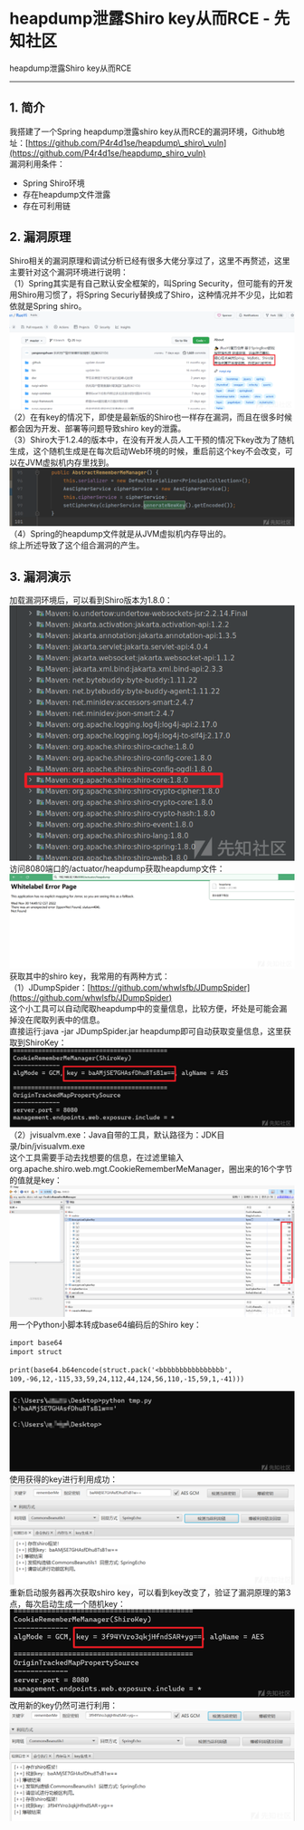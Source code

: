 

# heapdump泄露Shiro key从而RCE - 先知社区

heapdump泄露Shiro key从而RCE

- - -

## 1\. 简介

我搭建了一个Spring heapdump泄露shiro key从而RCE的漏洞环境，Github地址：[https://github.com/P4r4d1se/heapdump\_shiro\_vuln](https://github.com/P4r4d1se/heapdump_shiro_vuln)  
漏洞利用条件：

-   Spring Shiro环境
-   存在heapdump文件泄露
-   存在可利用链

## 2\. 漏洞原理

Shiro相关的漏洞原理和调试分析已经有很多大佬分享过了，这里不再赘述，这里主要针对这个漏洞环境进行说明：  
（1）Spring其实是有自己默认安全框架的，叫Spring Security，但可能有的开发用Shiro用习惯了，将Spring Securiy替换成了Shiro，这种情况并不少见，比如若依就是Spring shiro。  
[![](assets/1701826073-eb207cb42631f379602ae5bbca07a1da.png)](https://xzfile.aliyuncs.com/media/upload/picture/20221130172619-0c0ab6ce-7091-1.png)  
（2）在有key的情况下，即使是最新版的Shiro也一样存在漏洞，而且在很多时候都会因为开发、部署等问题导致shiro key的泄露。  
（3）Shiro大于1.2.4的版本中，在没有开发人员人工干预的情况下key改为了随机生成，这个随机生成是在每次启动Web环境的时候，重启前这个key不会改变，可以在JVM虚拟机内存里找到。  
[![](assets/1701826073-e28c945f53c09f6b04f56e7942ecad71.png)](https://xzfile.aliyuncs.com/media/upload/picture/20221130172627-10e0b590-7091-1.png)  
（4）Spring的heapdump文件就是从JVM虚拟机内存导出的。  
综上所述导致了这个组合漏洞的产生。

## 3\. 漏洞演示

加载漏洞环境后，可以看到Shiro版本为1.8.0：  
[![](assets/1701826073-3f2defdeb3952be8a6ca3bd8a5cae2a7.png)](https://xzfile.aliyuncs.com/media/upload/picture/20221130172657-23125b56-7091-1.png)  
访问8080端口的/actuator/heapdump获取heapdump文件：  
[![](assets/1701826073-43eaaeb437226224af35e4f6a0103dec.png)](https://xzfile.aliyuncs.com/media/upload/picture/20221130172704-26bfa8da-7091-1.png)  
获取其中的shiro key，我常用的有两种方式：  
（1）JDumpSpider：[https://github.com/whwlsfb/JDumpSpider](https://github.com/whwlsfb/JDumpSpider)  
这个小工具可以自动爬取heapdump中的变量信息，比较方便，坏处是可能会漏掉没在爬取列表中的信息。  
直接运行:java -jar JDumpSpider.jar heapdump即可自动获取变量信息，这里获取到ShiroKey：  
[![](assets/1701826073-fbe7547b57b48171820a01ce8e52acdf.png)](https://xzfile.aliyuncs.com/media/upload/picture/20221130172718-2f9afe50-7091-1.png)  
（2）jvisualvm.exe：Java自带的工具，默认路径为：JDK目录/bin/jvisualvm.exe  
这个工具需要手动去找想要的信息，在过滤里输入org.apache.shiro.web.mgt.CookieRememberMeManager，圈出来的16个字节的值就是key：  
[![](assets/1701826073-75c4aa05a720944a919eca9d7c00d815.png)](https://xzfile.aliyuncs.com/media/upload/picture/20221130172731-36d0914e-7091-1.png)  
用一个Python小脚本转成base64编码后的Shiro key：

```plain
import base64
import struct

print(base64.b64encode(struct.pack('<bbbbbbbbbbbbbbbb', 109,-96,12,-115,33,59,24,112,44,124,56,110,-15,59,1,-41)))
```

[![](assets/1701826073-4f01b147abf8d1677d5c32b367518d55.png)](https://xzfile.aliyuncs.com/media/upload/picture/20221130172827-58bc8dc6-7091-1.png)  
使用获得的key进行利用成功：  
[![](assets/1701826073-f8edf26dffc80936ad1f2d004504c66c.png)](https://xzfile.aliyuncs.com/media/upload/picture/20221130172910-723fddf2-7091-1.png)  
重新启动服务器再次获取shiro key，可以看到key改变了，验证了漏洞原理的第3点，每次启动生成一个随机key：  
[![](assets/1701826073-5185c9baf2d79d69120e5e73422148b7.png)](https://xzfile.aliyuncs.com/media/upload/picture/20221130172921-7897c976-7091-1.png)  
改用新的key仍然可进行利用：  
[![](assets/1701826073-78296e74eb2ecdeb80fd94289800d495.png)](https://xzfile.aliyuncs.com/media/upload/picture/20221130172927-7c76e054-7091-1.png)
